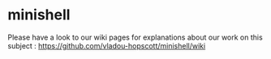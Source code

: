 # minishell

Please have a look to our wiki pages for explanations about our work on this subject : https://github.com/vladou-hopscott/minishell/wiki